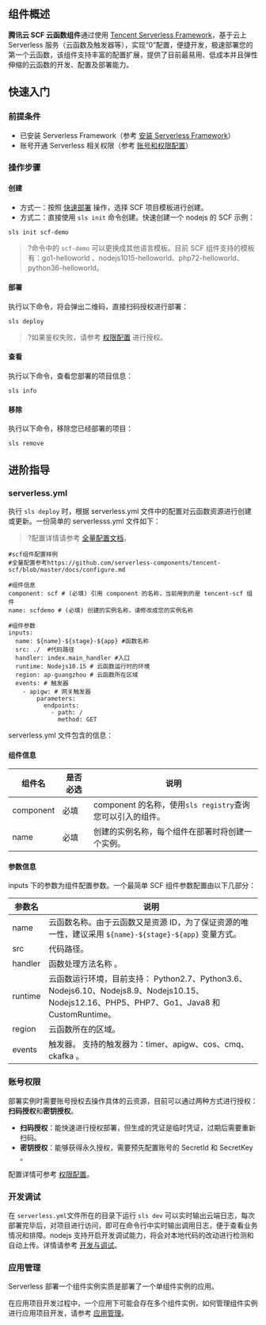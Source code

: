## 组件概述

**腾讯云 SCF 云函数组件**通过使用 [Tencent Serverless Framework](https://github.com/serverless/components/tree/cloud)，基于云上 Serverless 服务（云函数及触发器等），实现“0”配置，便捷开发，极速部署您的第一个云函数，该组件支持丰富的配置扩展，提供了目前最易用、低成本并且弹性伸缩的云函数的开发、配置及部署能力。


## 快速入门

### 前提条件

- 已安装 Serverless Framework（参考 [安装 Serverless Framework](https://cloud.tencent.com/document/product/1154/42990)）
- 账号开通 Serverless 相关权限（参考 [账号和权限配置](https://cloud.tencent.com/document/product/1154/43006)）


### 操作步骤

#### 创建
- 方式一：按照 [快速部署](https://cloud.tencent.com/document/product/1154/41775) 操作，选择 SCF 项目模板进行创建。
- 方式二：直接使用 `sls init` 命令创建。快速创建一个 nodejs 的 SCF 示例：
```
sls init scf-demo
```
>?命令中的 `scf-demo` 可以更换成其他语言模板。目前 SCF 组件支持的模板有：go1-helloworld 、nodejs1015-helloworld、php72-helloworld、python36-helloworld。


#### 部署
执行以下命令，将会弹出二维码，直接扫码授权进行部署：
```
sls deploy
```
>?如果鉴权失败，请参考 [权限配置](https://cloud.tencent.com/document/product/1154/43006) 进行授权。


#### 查看
执行以下命令，查看您部署的项目信息：
```
sls info
```

#### 移除
执行以下命令，移除您已经部署的项目：
```
sls remove
```



## 进阶指导
### serverless.yml
执行 `sls deploy` 时，根据 serverless.yml 文件中的配置对云函数资源进行创建或更新。一份简单的 serverlesss.yml 文件如下：
>?配置详情请参考 [全量配置文档](https://github.com/serverless-components/tencent-scf/blob/master/docs/configure.md)。

```
#scf组件配置样例
#全量配置参考https://github.com/serverless-components/tencent-scf/blob/master/docs/configure.md

#组件信息
component: scf # (必填) 引用 component 的名称，当前用到的是 tencent-scf 组件
name: scfdemo # (必填) 创建的实例名称，请修改成您的实例名称

#组件参数
inputs:
  name: ${name}-${stage}-${app} #函数名称
  src: ./  #代码路径
  handler: index.main_handler #入口
  runtime: Nodejs10.15 # 云函数运行时的环境
  region: ap-guangzhou # 云函数所在区域
  events: # 触发器
    - apigw: # 网关触发器
        parameters:
          endpoints:
            - path: /
              method: GET
```

serverless.yml 文件包含的信息：

#### 组件信息

|组件名| 是否必选| 说明 |
|---------|---------|---------|
| component | 必填 | component 的名称，使用`sls registry`查询您可以引入的组件。 |
| name | 必填 | 创建的实例名称，每个组件在部署时将创建一个实例。 |


#### 参数信息
inputs 下的参数为组件配置参数。一个最简单 SCF 组件参数配置由以下几部分：

| 参数名 | 说明 | 
|---------|---------|
| name |  云函数名称。由于云函数又是资源 ID，为了保证资源的唯一性，建议采用 `${name}-${stage}-${app}` 变量方式。 |
| src |   代码路径。|
| handler |  函数处理方法名称 。|
| runtime |  云函数运行环境，目前支持： Python2.7、Python3.6、Nodejs6.10、Nodejs8.9、Nodejs10.15、Nodejs12.16、PHP5、PHP7、Go1、Java8 和 CustomRuntime。|
| region |   云函数所在的区域。|
| events |   触发器。 支持的触发器为：timer、apigw、cos、cmq、ckafka 。|




### 账号权限
部署实例时需要账号授权去操作具体的云资源，目前可以通过两种方式进行授权：**扫码授权**和**密钥授权**。

- **扫码授权**：能快速进行授权部署，但生成的凭证是临时凭证，过期后需要重新扫码。
- **密钥授权**：能够获得永久授权，需要预先配置账号的 SecretId 和 SecretKey 。

配置详情可参考 [权限配置](https://cloud.tencent.com/document/product/1154/43006)。



### 开发调试

在 `serverless.yml`文件所在的目录下运行 `sls dev` 可以实时输出云端日志，每次部署完毕后，对项目进行访问，即可在命令行中实时输出调用日志，便于查看业务情况和排障。nodejs 支持开启开发调试能力，将会对本地代码的改动进行检测和自动上传。详情请参考 [开发与调试](https://cloud.tencent.com/document/product/1154/43220)。



### 应用管理
Serverless 部署一个组件实例实质是部署了一个单组件实例的应用。

在应用项目开发过程中，一个应用下可能会存在多个组件实例，如何管理组件实例进行应用项目开发，请参考 [应用管理](https://cloud.tencent.com/document/product/1154/48261)。

